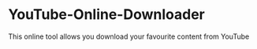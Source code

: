 # YouTube-Online-Downloader
This online tool allows you download your favourite content from YouTube
